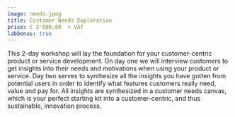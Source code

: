 ```yaml
---
image: needs.jpeg
title: Customer Needs Exploration
price: € 2'000.00  + VAT 
labbonus: true
--- 
```


This 2-day workshop will lay the foundation for your customer-centric product or service development. On day one we will interview customers to get insights into their needs and motivations when using your product or service. Day two serves to synthesize all the insights you have gotten from potential users in order to identify what features customers really need, value and pay for. All insights are synthesized in a customer needs canvas, which is your perfect starting kit into a customer-centric, and thus sustainable, innovation process. 

<!--more--> 

